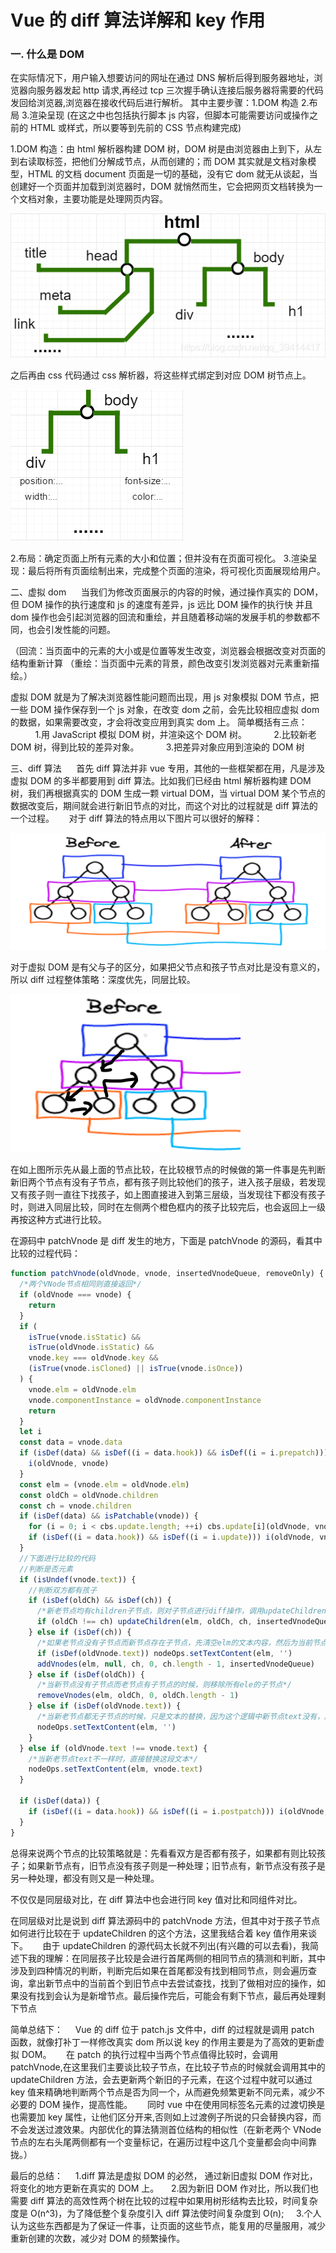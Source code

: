 # Vue 的 diff 算法详解和 key 作用

### 一. 什么是 DOM

在实际情况下，用户输入想要访问的网址在通过 DNS 解析后得到服务器地址，浏览器向服务器发起 http 请求,再经过 tcp 三次握手确认连接后服务器将需要的代码发回给浏览器,浏览器在接收代码后进行解析。
其中主要步骤：1.DOM 构造 2.布局 3.渲染呈现
(在这之中也包括执行脚本 js 内容，但脚本可能需要访问或操作之前的 HTML 或样式，所以要等到先前的 CSS 节点构建完成)

1.DOM 构造：由 html 解析器构建 DOM 树，DOM 树是由浏览器由上到下，从左到右读取标签，把他们分解成节点，从而创建的；而 DOM 其实就是文档对象模型，HTML 的文档 document 页面是一切的基础，没有它 dom 就无从谈起，当创建好一个页面并加载到浏览器时，DOM 就悄然而生，它会把网页文档转换为一个文档对象，主要功能是处理网页内容。

![vue-diff-1](../images/vue/vue-diff-1.png)

之后再由 css 代码通过 css 解析器，将这些样式绑定到对应 DOM 树节点上。

![vue-diff-2](../images/vue/vue-diff-2.png)

2.布局：确定页面上所有元素的大小和位置；但并没有在页面可视化。 3.渲染呈现：最后将所有页面绘制出来，完成整个页面的渲染，将可视化页面展现给用户。

二、虚拟 dom
     当我们为修改页面展示的内容的时候，通过操作真实的 DOM，但 DOM 操作的执行速度和 js 的速度有差异，js 远比 DOM 操作的执行快
并且 dom 操作也会引起浏览器的回流和重绘，并且随着移动端的发展手机的参数都不同，也会引发性能的问题。

（回流：当页面中的元素的大小或是位置等发生改变，浏览器会根据改变对页面的结构重新计算
（重绘：当页面中元素的背景，颜色改变引发浏览器对元素重新描绘。）

虚拟 DOM 就是为了解决浏览器性能问题而出现，用 js 对象模拟 DOM 节点，把一些 DOM 操作保存到一个 js 对象，在改变 dom 之前，会先比较相应虚拟 dom 的数据，如果需要改变，才会将改变应用到真实 dom 上。
简单概括有三点：
          1.用 JavaScript 模拟 DOM 树，并渲染这个 DOM 树。
          2.比较新老 DOM 树，得到比较的差异对象。
          3.把差异对象应用到渲染的 DOM 树

三、diff 算法
     首先 diff 算法并非 vue 专用，其他的一些框架都在用，凡是涉及虚拟 DOM 的多半都要用到 diff 算法。比如我们已经由 html 解析器构建 DOM 树，我们再根据真实的 DOM 生成一颗 virtual DOM，当 virtual DOM 某个节点的数据改变后，期间就会进行新旧节点的对比，而这个对比的过程就是 diff 算法的一个过程。
     对于 diff 算法的特点用以下图片可以很好的解释：

![vue-diff-3](../images/vue/vue-diff-3.png)

对于虚拟 DOM 是有父与子的区分，如果把父节点和孩子节点对比是没有意义的，所以 diff 过程整体策略：深度优先，同层比较。

![vue-diff-4](../images/vue/vue-diff-4.png)

在如上图所示先从最上面的节点比较，在比较根节点的时候做的第一件事是先判断新旧两个节点有没有子节点，都有孩子则比较他们的孩子，进入孩子层级，若发现又有孩子则一直往下找孩子，如上图直接进入到第三层级，当发现往下都没有孩子时，则进入同层比较，同时在左侧两个橙色框内的孩子比较完后，也会返回上一级再按这种方式进行比较。

在源码中 patchVnode 是 diff 发生的地方，下面是 patchVnode 的源码，看其中比较的过程代码：

```js
function patchVnode(oldVnode, vnode, insertedVnodeQueue, removeOnly) {
  /*两个VNode节点相同则直接返回*/
  if (oldVnode === vnode) {
    return
  }
  if (
    isTrue(vnode.isStatic) &&
    isTrue(oldVnode.isStatic) &&
    vnode.key === oldVnode.key &&
    (isTrue(vnode.isCloned) || isTrue(vnode.isOnce))
  ) {
    vnode.elm = oldVnode.elm
    vnode.componentInstance = oldVnode.componentInstance
    return
  }
  let i
  const data = vnode.data
  if (isDef(data) && isDef((i = data.hook)) && isDef((i = i.prepatch))) {
    i(oldVnode, vnode)
  }
  const elm = (vnode.elm = oldVnode.elm)
  const oldCh = oldVnode.children
  const ch = vnode.children
  if (isDef(data) && isPatchable(vnode)) {
    for (i = 0; i < cbs.update.length; ++i) cbs.update[i](oldVnode, vnode)
    if (isDef((i = data.hook)) && isDef((i = i.update))) i(oldVnode, vnode)
  }
  //下面进行比较的代码
  //判断是否元素
  if (isUndef(vnode.text)) {
    //判断双方都有孩子
    if (isDef(oldCh) && isDef(ch)) {
      /*新老节点均有children子节点，则对子节点进行diff操作，调用updateChildren*/
      if (oldCh !== ch) updateChildren(elm, oldCh, ch, insertedVnodeQueue, removeOnly)
    } else if (isDef(ch)) {
      /*如果老节点没有子节点而新节点存在子节点，先清空elm的文本内容，然后为当前节点加入子节点*/
      if (isDef(oldVnode.text)) nodeOps.setTextContent(elm, '')
      addVnodes(elm, null, ch, 0, ch.length - 1, insertedVnodeQueue)
    } else if (isDef(oldCh)) {
      /*当新节点没有子节点而老节点有子节点的时候，则移除所有ele的子节点*/
      removeVnodes(elm, oldCh, 0, oldCh.length - 1)
    } else if (isDef(oldVnode.text)) {
      /*当新老节点都无子节点的时候，只是文本的替换，因为这个逻辑中新节点text没有，所以直接去除ele的文本*/
      nodeOps.setTextContent(elm, '')
    }
  } else if (oldVnode.text !== vnode.text) {
    /*当新老节点text不一样时，直接替换这段文本*/
    nodeOps.setTextContent(elm, vnode.text)
  }

  if (isDef(data)) {
    if (isDef((i = data.hook)) && isDef((i = i.postpatch))) i(oldVnode, vnode)
  }
}
```

总得来说两个节点的比较策略就是：先看看双方是否都有孩子，如果都有则比较孩子；如果新节点有，旧节点没有孩子则是一种处理；旧节点有，新节点没有孩子是另一种处理，都没有则又是一种处理。

不仅仅是同层级对比，在 diff 算法中也会进行同 key 值对比和同组件对比。

在同层级对比是说到 diff 算法源码中的 patchVnode 方法，但其中对于孩子节点如何进行比较在于 updateChildren 的这个方法，这里我结合着 key 值作用来谈下。
     由于 updateChildren 的源代码太长就不列出(有兴趣的可以去看)，我简述下我的理解：在同层孩子比较是会进行首尾两侧的相同节点的猜测和判断，其中涉及到四种情况的判断，判断完后如果在首尾都没有找到相同节点，则会遍历查询，拿出新节点中的当前首个到旧节点中去尝试查找，找到了做相对应的操作，如果没有找到会认为是新增节点。最后操作完后，可能会有剩下节点，最后再处理剩下节点

简单总结下：
    Vue 的 diff 位于 patch.js 文件中，diff 的过程就是调用 patch 函数，就像打补丁一样修改真实 dom 所以说 key 的作用主要是为了高效的更新虚拟 DOM。
     在 patch 的执行过程中当两个节点值得比较时，会调用 patchVnode,在这里我们主要谈比较子节点，在比较子节点的时候就会调用其中的 updateChildren 方法，会去更新两个新旧的子元素，在这个过程中就可以通过 key 值来精确地判断两个节点是否为同一个，从而避免频繁更新不同元素，减少不必要的 DOM 操作，提高性能。
     同时 vue 中在使用同标签名元素的过渡切换是也需要加 key 属性，让他们区分开来,否则如上过渡例子所说的只会替换内容，而不会发送过渡效果。内部优化的算法猜测首位结构的相似性（在新老两个 VNode 节点的左右头尾两侧都有一个变量标记，在遍历过程中这几个变量都会向中间靠拢。）

最后的总结：
    1.diff 算法是虚拟 DOM 的必然， 通过新旧虚拟 DOM 作对比，将变化的地方更新在真实的 DOM 上。
    2.因为新旧 DOM 作对比，所以我们也需要 diff 算法的高效性两个树在比较的过程中如果用树形结构去比较，时间复杂度是 O(n^3)，为了降低整个复杂度引入 diff 算法使时间复杂度到 O(n);
    3.个人认为这些东西都是为了保证一件事，让页面的这些节点，能复用的尽量服用，减少重新创建的次数，减少对 DOM 的频繁操作。
